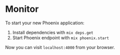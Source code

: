# Monitor

To start your new Phoenix application:

1. Install dependencies with `mix deps.get`
2. Start Phoenix endpoint with `mix phoenix.start`

Now you can visit `localhost:4000` from your browser.

